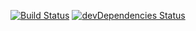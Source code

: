 [![Build Status](https://travis-ci.org/chromolab/chromolab-ui.svg?branch=master)](https://travis-ci.org/chromolab/chromolab-ui)
[![devDependencies Status](https://david-dm.org/chromolab/chromolab-ui/dev-status.svg)](https://david-dm.org/chromolab/chromolab-ui?type=dev)
